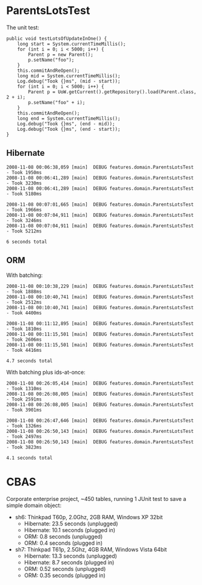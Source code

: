 
ParentsLotsTest
===============

The unit test:

    public void testLotsOfUpdateInOne() {
        long start = System.currentTimeMillis();
        for (int i = 0; i < 5000; i++) {
            Parent p = new Parent();
            p.setName("foo");
        }
        this.commitAndReOpen();
        long mid = System.currentTimeMillis();
        Log.debug("Took {}ms", (mid - start));
        for (int i = 0; i < 5000; i++) {
            Parent p = UoW.getCurrent().getRepository().load(Parent.class, 2 + i);
            p.setName("foo" + i);
        }
        this.commitAndReOpen();
        long end = System.currentTimeMillis();
        Log.debug("Took {}ms", (end - mid));
        Log.debug("Took {}ms", (end - start));
    }

Hibernate
---------

    2008-11-08 00:06:38,059 [main]  DEBUG features.domain.ParentsLotsTest - Took 1950ms
    2008-11-08 00:06:41,289 [main]  DEBUG features.domain.ParentsLotsTest - Took 3230ms
    2008-11-08 00:06:41,289 [main]  DEBUG features.domain.ParentsLotsTest - Took 5180ms

    2008-11-08 00:07:01,665 [main]  DEBUG features.domain.ParentsLotsTest - Took 1966ms
    2008-11-08 00:07:04,911 [main]  DEBUG features.domain.ParentsLotsTest - Took 3246ms
    2008-11-08 00:07:04,911 [main]  DEBUG features.domain.ParentsLotsTest - Took 5212ms

    6 seconds total

ORM
---

With batching:

    2008-11-08 00:10:38,229 [main]  DEBUG features.domain.ParentsLotsTest - Took 1888ms
    2008-11-08 00:10:40,741 [main]  DEBUG features.domain.ParentsLotsTest - Took 2512ms
    2008-11-08 00:10:40,741 [main]  DEBUG features.domain.ParentsLotsTest - Took 4400ms

    2008-11-08 00:11:12,895 [main]  DEBUG features.domain.ParentsLotsTest - Took 1810ms
    2008-11-08 00:11:15,501 [main]  DEBUG features.domain.ParentsLotsTest - Took 2606ms
    2008-11-08 00:11:15,501 [main]  DEBUG features.domain.ParentsLotsTest - Took 4416ms

    4.7 seconds total

With batching plus ids-at-once:

    2008-11-08 00:26:05,414 [main]  DEBUG features.domain.ParentsLotsTest - Took 1310ms
    2008-11-08 00:26:08,005 [main]  DEBUG features.domain.ParentsLotsTest - Took 2591ms
    2008-11-08 00:26:08,005 [main]  DEBUG features.domain.ParentsLotsTest - Took 3901ms

    2008-11-08 00:26:47,646 [main]  DEBUG features.domain.ParentsLotsTest - Took 1326ms
    2008-11-08 00:26:50,143 [main]  DEBUG features.domain.ParentsLotsTest - Took 2497ms
    2008-11-08 00:26:50,143 [main]  DEBUG features.domain.ParentsLotsTest - Took 3823ms

    4.1 seconds total

CBAS
====

Corporate enterprise project, ~450 tables, running 1 JUnit test to save a simple domain object:

* sh6: Thinkpad T60p, 2.0Ghz, 2GB RAM, Windows XP 32bit
  * Hibernate: 23.5 seconds (unplugged)
  * Hibernate: 10.1 seconds (plugged in)
  * ORM: 0.8 seconds (unplugged)
  * ORM: 0.4 seconds (plugged in)
* sh7: Thinkpad T61p, 2.5Ghz, 4GB RAM, Windows Vista 64bit
  * Hibernate: 13.3 seconds (unplugged)
  * Hibernate: 8.7 seconds (plugged in)
  * ORM: 0.52 seconds (unplugged)
  * ORM: 0.35 seconds (plugged in)

